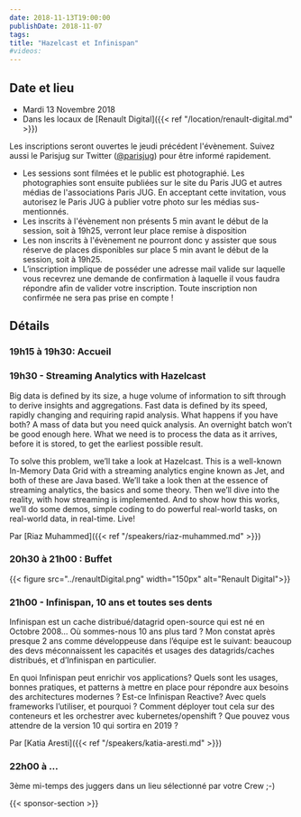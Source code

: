 ```yaml
---
date: 2018-11-13T19:00:00
publishDate: 2018-11-07
tags:
title: "Hazelcast et Infinispan"
#videos:
---
```


## Date et lieu

- Mardi 13 Novembre 2018
- Dans les locaux de [Renault Digital]({{< ref "/location/renault-digital.md" >}})

Les inscriptions seront ouvertes le jeudi précédent l'évènement. Suivez aussi le Parisjug sur Twitter ([@parisjug](https://twitter.com/parisjug)) pour être informé rapidement.
- Les sessions sont filmées et le public est photographié. Les photographies sont ensuite publiées sur le site du Paris JUG et autres médias de l'associations Paris JUG. En acceptant cette invitation, vous autorisez le Paris JUG à publier votre photo sur les médias sus-mentionnés.
- Les inscrits à l'évènement non présents 5 min avant le début de la session, soit à 19h25, verront leur place remise à disposition
- Les non inscrits à l'évènement ne pourront donc y assister que sous réserve de places disponibles sur place 5 min avant le début de la session, soit à 19h25.
- L’inscription implique de posséder une adresse mail valide sur laquelle vous recevrez une demande de confirmation à laquelle il vous faudra répondre afin de valider votre inscription. Toute inscription non confirmée ne sera pas prise en compte !


## Détails

### 19h15 à 19h30: Accueil

### 19h30 - Streaming Analytics with Hazelcast

Big data is defined by its size, a huge volume of information to sift through to derive insights and aggregations. Fast data is defined by its speed, rapidly changing and requiring rapid analysis. What happens if you have both? A mass of data but you need quick analysis. An overnight batch won’t be good enough here. What we need is to process the data as it arrives, before it is stored, to get the earliest possible result.

To solve this problem, we’ll take a look at Hazelcast. This is a well-known In-Memory Data Grid with a streaming analytics engine known as Jet, and both of these are Java based. We’ll take a look then at the essence of streaming analytics, the basics and some theory. Then we’ll dive into the reality, with how streaming is implemented. And to show how this works, we’ll do some demos, simple coding to do powerful real-world tasks, on real-world data, in real-time. Live!

Par [Riaz Muhammed]({{< ref "/speakers/riaz-muhammed.md" >}})

### 20h30 à 21h00 : Buffet

{{< figure src="../renaultDigital.png" width="150px" alt="Renault Digital">}}

### 21h00 - Infinispan, 10 ans et toutes ses dents

Infinispan est un cache distribué/datagrid open-source qui est né en Octobre 2008… Où sommes-nous 10 ans plus tard ? Mon constat après presque 2 ans comme développeuse dans l’équipe est le suivant: beaucoup des devs méconnaissent les capacités et usages des datagrids/caches distribués, et d’Infinispan en particulier.

En quoi Infinispan peut enrichir vos applications? Quels sont les usages, bonnes pratiques, et patterns à mettre en place pour répondre aux besoins des architectures modernes ? Est-ce Infinispan Reactive? Avec quels frameworks l’utiliser, et pourquoi ? Comment déployer tout cela sur des conteneurs et les orchestrer avec kubernetes/openshift ? Que pouvez vous attendre de la version 10 qui sortira en 2019 ?

Par [Katia Aresti]({{< ref "/speakers/katia-aresti.md" >}})

### 22h00 à ...

3ème mi-temps des juggers dans un lieu sélectionné par votre Crew ;-)

{{< sponsor-section >}}
